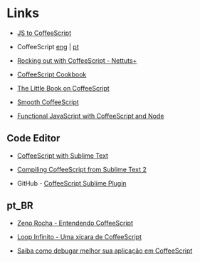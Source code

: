 # Links

* [JS to CoffeeScript](http://js2coffee.org/)

* CoffeeScript [eng](http://coffeescript.org/) | [pt](http://coffeescript.loopinfinito.com.br/)

* [Rocking out with CoffeeScript - Nettuts+](http://net.tutsplus.com/tutorials/javascript-ajax/rocking-out-with-coffeescript/)

* [CoffeeScript Cookbook](http://coffeescriptcookbook.com/)

* [The Little Book on CoffeeScript](http://arcturo.github.com/library/coffeescript/)

* [Smooth CoffeeScript](http://autotelicum.github.com/Smooth-CoffeeScript/SmoothCoffeeScript.html)

* [Functional JavaScript with CoffeeScript and Node](http://www.ibm.com/developerworks/library/j-coffeescript/)

## Code Editor

* [CoffeeScript with Sublime Text](http://soenkerohde.com/2011/11/coffeescript-with-sublime-text/)

* [Compiling CoffeeScript from Sublime Text 2](http://hectorcorrea.com/blog/compiling-coffeescript-from-sublime-text-2)

* GitHub - [CoffeeScript Sublime Plugin](https://github.com/Xavura/CoffeeScript-Sublime-Plugin)

## pt_BR

* [Zeno Rocha - Entendendo CoffeeScript](http://zenorocha.com/entendendo-coffeescript/)

* [Loop Infinito - Uma xícara de CoffeeScript](http://loopinfinito.com.br/2012/09/18/uma-xicara-de-coffeescript/)

* [Saiba como debugar melhor sua aplicação em CoffeeScript](http://ricardo.cc/2013/01/05/debug-aplicacao-coffeescript-pt.html)